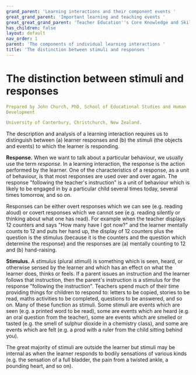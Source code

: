 ```yaml
---
grand_parent: 'Learning interactions and their component events '
great_grand_parent: 'Important learning and teaching events '
great_great_grand_parent: 'Teacher Education''s Core Knowledge and Skills.'
has_children: false
layout: default
nav_order: 1
parent: 'The components of individual learning interactions '
title: 'The distinction between stimuli and responses '
---
```

# The distinction between stimuli and responses


```yaml
Prepared by John Church, PhD, School of Educational Studies and Human
Development

University of Canterbury, Christchurch, New Zealand.
```


The description and analysis of a learning interaction requires us to
distinguish between (a) learner responses and (b) the stimuli (the
objects and events) to which the learner is responding.

**Response.** When we want to talk about a particular behaviour, we
usually use the term *response*. In a learning interaction, the response
is the action performed by the learner. One of the characteristics of a
response, as a unit of behaviour, is that most responses are used over
and over again. The response "following the teacher's instruction" is a
unit of behaviour which is likely to be engaged in by a particular child
several times today, several times tomorrow, and so on.

Responses can be either overt responses which we can see (e.g. reading
aloud) or covert responses which we cannot see (e.g. reading silently or
thinking about what one has read). For example when the teacher displays
12 counters and says "How many have I got now?" and the learner mentally
counts to 12 and puts her hand up, the display of 12 counters plus the
question is the stimulus (because it is the counters and the question
which determine the response) and the responses are (a) mentally
counting to 12 and (b) hand-raising.

**Stimulus.** A *stimulus* (plural *stimuli*) is something which is
seen, heard, or otherwise sensed by the learner and which has an effect
on what the learner does, thinks or feels. If a parent issues an
instruction and the learner follows that instruction, then the parent's
instruction is a stimulus for the response "following the instruction".
Teachers spend much of their time providing things for children to
respond to: letters to be copied, stories to be read, maths activities
to be completed, questions to be answered, and so on. Many of these
function as stimuli. Some stimuli are events which are seen (e.g. a
printed word to be read), some are events which are heard (e.g. an oral
question from the teacher), some are events which are smelled or tasted
(e.g. the smell of sulphur dioxide in a chemistry class), and some are
events which are felt (e.g. a prod with a ruler from the child sitting
behind you).

The great majority of stimuli are outside the learner but stimuli may be
internal as when the learner responds to bodily sensations of various
kinds (e.g. the sensation of a full bladder, the pain from a twisted
ankle, a pounding heart, and so on).
